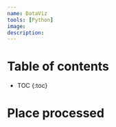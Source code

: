 ```yaml
---
name: DataViz
tools: [Python]
image:
description:
---
```


# Table of contents

* TOC
{:toc}

# Place processed



<script>
{% include PlaceProcessed.html %}
</script>

<script>
{% include yearly_crime_rate.html %}
</script>


